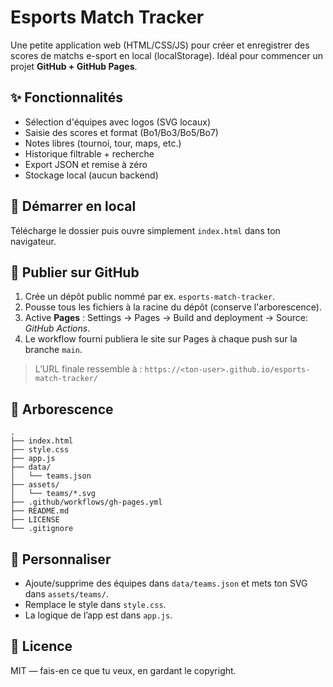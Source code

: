 # Esports Match Tracker

Une petite application web (HTML/CSS/JS) pour créer et enregistrer des scores de matchs e-sport en local (localStorage). Idéal pour commencer un projet **GitHub + GitHub Pages**.

## ✨ Fonctionnalités
- Sélection d'équipes avec logos (SVG locaux)
- Saisie des scores et format (Bo1/Bo3/Bo5/Bo7)
- Notes libres (tournoi, tour, maps, etc.)
- Historique filtrable + recherche
- Export JSON et remise à zéro
- Stockage local (aucun backend)

## 🚀 Démarrer en local
Télécharge le dossier puis ouvre simplement `index.html` dans ton navigateur.

## 🐙 Publier sur GitHub
1. Crée un dépôt public nommé par ex. `esports-match-tracker`.
2. Pousse tous les fichiers à la racine du dépôt (conserve l'arborescence).
3. Active **Pages** : Settings → Pages → Build and deployment → Source: *GitHub Actions*.
4. Le workflow fourni publiera le site sur Pages à chaque push sur la branche `main`.

> L’URL finale ressemble à : `https://<ton-user>.github.io/esports-match-tracker/`

## 🧱 Arborescence
```
.
├── index.html
├── style.css
├── app.js
├── data/
│   └── teams.json
├── assets/
│   └── teams/*.svg
├── .github/workflows/gh-pages.yml
├── README.md
├── LICENSE
└── .gitignore
```

## 🔧 Personnaliser
- Ajoute/supprime des équipes dans `data/teams.json` et mets ton SVG dans `assets/teams/`.
- Remplace le style dans `style.css`.
- La logique de l’app est dans `app.js`.

## 🪪 Licence
MIT — fais-en ce que tu veux, en gardant le copyright.
